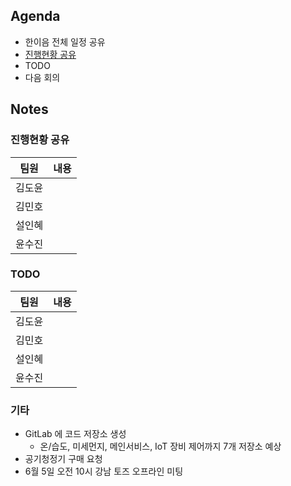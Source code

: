 ## Agenda
- 한이음 전체 일정 공유
- [진행현황 공유](0508.md#notes)
- TODO
- 다음 회의

## Notes
### 진행현황 공유

|팀원|내용|
|:---:|---|
|김도윤||
|김민호||
|설인혜||
|윤수진||

### TODO
|팀원|내용|
|:---:|---|
|김도윤||
|김민호||
|설인혜||
|윤수진||

### 기타
- GitLab 에 코드 저장소 생성
  - 온/습도, 미세먼지, 메인서비스, IoT 장비 제어까지 7개 저장소 예상
- 공기청정기 구매 요청
- 6월 5일 오전 10시 강남 토즈 오프라인 미팅

